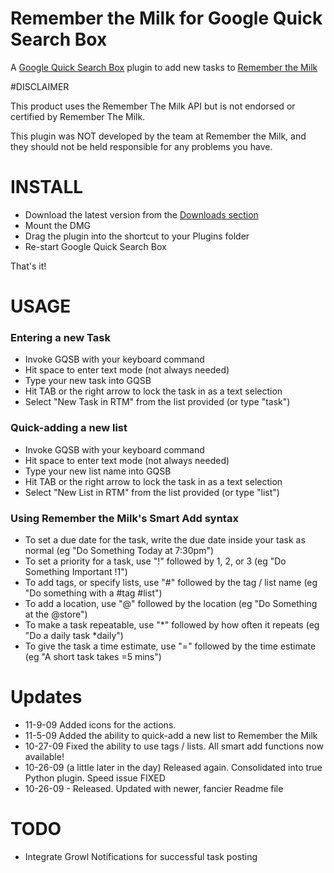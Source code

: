 # Remember the Milk for Google Quick Search Box

A <a href="http://code.google.com/p/qsb-mac">Google Quick Search Box</a> plugin to add new tasks to <a href="http://www.rememberthemilk.com">Remember the Milk</a>

#DISCLAIMER

This product uses the Remember The Milk API but is not endorsed or certified by Remember The Milk.

This plugin was NOT developed by the team at Remember the Milk, and they should not be held responsible for any problems you have.

# INSTALL
- Download the latest version from the <a href="http://www.github.com/gfontenot/RTM_QSB/downloads">Downloads section</a>
- Mount the DMG
- Drag the plugin into the shortcut to your Plugins folder
- Re-start Google Quick Search Box

That's it!

# USAGE
### Entering a new Task

- Invoke GQSB with your keyboard command
- Hit space to enter text mode (not always needed)
- Type your new task into GQSB
- Hit TAB or the right arrow to lock the task in as a text selection
- Select "New Task in RTM" from the list provided (or type "task")

### Quick-adding a new list

- Invoke GQSB with your keyboard command
- Hit space to enter text mode (not always needed)
- Type your new list name into GQSB
- Hit TAB or the right arrow to lock the task in as a text selection
- Select "New List in RTM" from the list provided (or type "list")

### Using Remember the Milk's Smart Add syntax

- To set a due date for the task, write the due date inside your task as normal (eg "Do Something Today at 7:30pm")
- To set a priority for a task, use "!" followed by 1, 2, or 3 (eg "Do Something Important !1")
- To add tags, or specify lists, use "#" followed by the tag / list name (eg "Do something with a #tag #list")
- To add a location, use "@" followed by the location (eg "Do Something at the @store")
- To make a task repeatable, use "*" followed by how often it repeats (eg "Do a daily task *daily")
- To give the task a time estimate, use "=" followed by the time estimate (eg "A short task takes =5 mins")

# Updates

- 11-9-09 Added icons for the actions.
- 11-5-09 Added the ability to quick-add a new list to Remember the Milk
- 10-27-09 Fixed the ability to use tags / lists.  All smart add functions now available!
- 10-26-09 (a little later in the day) Released again.  Consolidated into true Python plugin.  Speed issue FIXED
- 10-26-09 - Released.  Updated with newer, fancier Readme file

# TODO

- Integrate Growl Notifications for successful task posting
